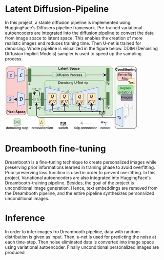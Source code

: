 # Latent Diffusion-Pipeline

In this project, a stable diffusion pipeline is implemented using HuggingFace's Diffusers pipeline framework. Pre-trained variational autoencoders are integrated into the diffusion pipeline to convert the data from image space to latent space. This enables the creation of more realistic images and reduces training time. Then U-net is trained for denoising. Whole pipeline is visualized in the figure below. DDIM (Denoising Diffusion Implicit Models) sampler is used to speed up the sampling process.




  ![](images/Stable_Diffusion_architecture.png?raw=true "Stable diffusion Architecture")

# Dreambooth fine-tuning
Dreambooth is a fine-tuning technique to create personalized images while preserving prior informations learned in training phase to avoid overfitting. Prior-preserving loss function is used in order to prevent overfitting. In this project, Variational autoencoders are also integrated into HuggingFace's Dreambooth-training pipeline. Besides, the goal of the project is unconditional image generation. Hence, text embeddings are removed from the Dreambooth pipeline, and the entire pipeline synthesizes personalized unconditional images.

# Inference 
In order to infer images fro Dreambooth pipeline, data with random distribution is given as input. Then, u-net is used for predicting the noise at each time-step. Then noise eliminated data is converted into image space using variational autoencoder. Finally unconditional personalized images are produced.


